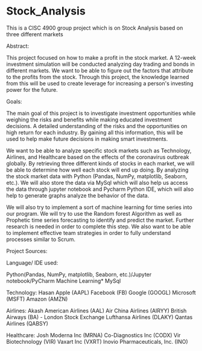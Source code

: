# Stock_Analysis
This is a CISC 4900 group project which is on Stock Analysis based on three different markets 

Abstract: 

This project focused on how to make a profit in the stock market. A 12-week investment simulation will be conducted analyzing day trading and bonds in different markets. We want to be able to figure out the factors that attribute to the profits from the stock. Through this project, the knowledge learned from this will be used to create leverage for increasing a person's investing power for the future.

Goals: 

The main goal of this project is to investigate investment opportunities while weighing the risks and benefits while making educated investment decisions. A detailed understanding of the risks and the opportunities on high return for each industry. By gaining all this information, this will be used to help make future decisions in making smart investments. 

We want to be able to analyze specific stock markets such as Technology, Airlines, and Healthcare based on the effects of the coronavirus outbreak globally. By retrieving three different kinds of stocks in each market, we will be able to determine how well each stock will end up doing. By analyzing the stock market data with Python (Pandas, NumPy, matplotlib, Seaborn, etc.). We will also store the data via MySql which will also help us access the data through jupyter notebook and Pycharm Python IDE, which will also help to generate graphs analyze the behavior of the data.

We will also try to implement a sort of machine learning for time series into our program. We will try to use the Random forest Algorithm as well as Prophetic time series forecasting to identify and predict the market. Further research is needed in order to complete this step. We also want to be able to implement effective team strategies in order to fully understand processes similar to Scrum.

Project Sources: 


Language/ IDE used: 

Python(Pandas, NumPy, matplotlib, Seaborn, etc.)/Jupyter notebook/PyCharm
Machine Learning* 
MySql

Technology:  Hasan 
Apple (AAPL)
Facebook (FB)
Google (GOOGL)
Microsoft (MSFT)
Amazon (AMZN)

Airlines: Akash
American Airlines (AAL)
Air China Airlines (AIRYY)
British Airways (BA) - London Stock Exchange
Lufthansa Airlines (DLAKY)
Qantas Airlines (QABSY)

Healthcare: Josh 
Moderna Inc (MRNA)
Co-Diagnostics Inc (CODX)
Vir Biotechnology (VIR)
Vaxart Inc (VXRT)
Inovio Pharmaceuticals, Inc. (INO) 

